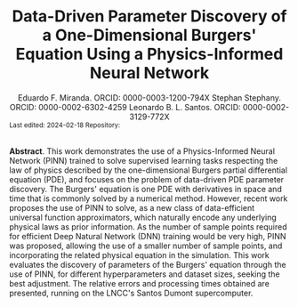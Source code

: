 <h1 style="hyphens: auto; text-align: center;">
Data-Driven Parameter Discovery of a One-Dimensional Burgers' Equation Using a Physics-Informed Neural Network
</h1>

<center>
Eduardo F. Miranda. ORCID: 0000-0003-1200-794X  
Stephan Stephany. ORCID: 0000-0002-6302-4259  
Leonardo B. L. Santos. ORCID: 0000-0002-3129-772X  
</center>

<small>
Last edited: 2024-02-18  
Repository: <http://efurlanm.github.io/425/>
</small>
<br>
<br>

**Abstract**. This work demonstrates the use of a Physics-Informed Neural Network (PINN) trained to solve supervised learning tasks respecting the law of physics described by the one-dimensional Burgers partial differential equation (PDE), and focuses on the problem of data-driven PDE parameter discovery. The Burgers' equation is one PDE with derivatives in space and time that is commonly solved by a numerical method. However, recent work proposes the use of PINN to solve, as a new class of data-efficient universal function approximators, which naturally encode any underlying physical laws as prior information. As the number of sample points required for efficient Deep Natural Network (DNN) training would be very high, PINN was proposed, allowing the use of a smaller number of sample points, and incorporating the related physical equation in the simulation. This work evaluates the discovery of parameters of the Burgers' equation through the use of PINN, for different hyperparameters and dataset sizes, seeking the best adjustment. The relative errors and processing times obtained are presented, running on the LNCC's Santos Dumont supercomputer.
